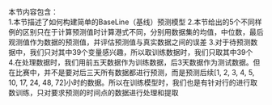 本节内容包含：  
1.本节描述了如何构建简单的BaseLine（基线）预测模型
2.本节给出的5个不同样例的区别只在于计算预测值时计算港式不同，分别用数据集的均值，中位数，最后观测值作为数据的预测值，并评估预测值与真实数据之间的误差
3.对于待预测数据中，我们只对其中39个变量感兴趣，所以取训练数据时，我们只取其中39个  
4.在处理数据时，我们用前五天数据作为训练数据，后3天数据作为测试数据。但在比赛中，并不是要对后三天所有数据都进行预测，而是预测后续[1, 2, 3, 4, 5, 10, 17, 24, 48, 72]小时的数据。所以在训练模型时，我们也是有针对行的进行取数训练，只对要求预测的时间点的数据进行处理和提取  